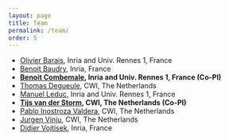 ```yaml
---
layout: page
title: Team
permalink: /team/
order: 5
---
```


* [Olivier Barais](https://olivier.barais.fr), Inria and Univ. Rennes 1, France
* [Benoit Baudry](https://people.rennes.inria.fr/Benoit.Baudry/), Inria, France
* **[Benoit Combemale](http://people.irisa.fr/Benoit.Combemale/), Inria and Univ. Rennes 1, France (Co-PI)**
* [Thomas Degueule](http://people.irisa.fr/Thomas.Degueule/), CWI, The Netherlands
* [Manuel Leduc](#), Inria and Univ. Rennes 1, France
* **[Tijs van der Storm](http://homepages.cwi.nl/~storm/), CWI, The Netherlands (Co-PI)**
* [Pablo Inostroza Valdera](#), CWI, The Netherlands
* [Jurgen Vinju](http://www.cwi.nl/~jurgenv), CWI, The Netherlands
* [Didier Vojtisek](http://people.rennes.inria.fr/Didier.Vojtisek), Inria, France
